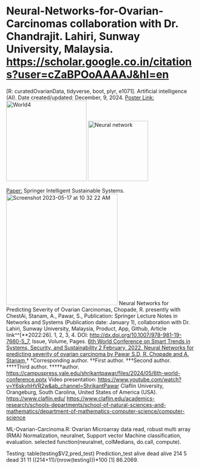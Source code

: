 # Neural-Networks-for-Ovarian-Carcinomas collaboration with Dr. Chandrajit. Lahiri, Sunway University, Malaysia. https://scholar.google.co.in/citations?user=cZaBPOoAAAAJ&hl=en
[R: curatedOvarianData, tidyverse, boot, plyr, e1071]. Artificial intelligence (AI). Date created/updated: December, 9, 2024.
[Poster Link:](https://www.claflin-computation.com/lab-journey?pgid=ktmii98q-64f1ff2e-dfef-4d26-82be-34353a6dbd79)
<img width="215" alt="World4" src="https://github.com/spawar2/Neural-Networks-for-Ovarian-Carcinomas/assets/25118302/18afbe0e-ff46-4194-ac3a-c7c41380647f">
<img width="161" alt="Neural network" src="https://github.com/spawar2/Neural-Networks-for-Ovarian-Carcinomas/assets/25118302/3f6c2d77-4f98-48b7-9c99-99f069ea819d">

[Paper:](https://link.springer.com/chapter/10.1007/978-981-19-7660-5_7#citeas)
Springer Intelligent Sustainable Systems.
<img width="298" alt="Screenshot 2023-05-17 at 10 32 22 AM" src="https://github.com/spawar2/Neural-Networks-for-Ovarian-Carcinomas/assets/25118302/a78456f0-7dbb-43b5-8505-3febe9da7e91">
Neural Networks for Predicting Severity of Ovarian Carcinomas, Chopade, R. presently with ChestAi, Stanam, A., Pawar, S., Publication: Springer Lecture Notes in Networks and Systems (Publication date: January 1), collaboration with Dr. Lahiri, Sunway University, Malaysia, Product, App, Github, Article link^^[**2022:26]. 1, 2, 3, 4. DOI: http://dx.doi.org/10.1007/978-981-19-7660-5_7, Issue, Volume, Pages.
[6th World Conference on Smart Trends in Systems, Security, and Sustainability 2 February, 2022, Neural Networks for predicting severity of ovarian carcinoma by Pawar S.D, R. Chopade and A. Stanam,](https://worlds4.co.uk/gallery.html)†
†Corresponding author. ††First author. †††Second author. ††††Third author. †††††author.
https://campuspress.yale.edu/shrikantpawar/files/2024/05/6th-world-conference.pptx
Video presentation: https://www.youtube.com/watch?v=Y6skvhHVR2w&ab_channel=ShrikantPawar
Claflin University, Orangeburg, South Carolina, United States of America (USA). 
https://www.claflin.edu/
https://www.claflin.edu/academics-research/schools-departments/school-of-natural-sciences-and-mathematics/department-of-mathematics-computer-science/computer-science

ML-Ovarian-Carcinoma.R: Ovarian Microarray data read, robust multi array (RMA) Normalization, neuralnet, Support vector Machine classification, evaluation.
selected function(neuralnet, colMedians, do.call, compute).

Testing: table(testing$V2,pred_test) Prediction_test alive dead alive 214 5 dead 31 11 ((214+11)/(nrow(testing)))*100 [1] 86.2069.
